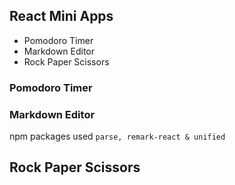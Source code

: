 ## React Mini Apps

-   Pomodoro Timer
-   Markdown Editor
-   Rock Paper Scissors

### Pomodoro Timer

### Markdown Editor

npm packages used `parse, remark-react & unified`

## Rock Paper Scissors
